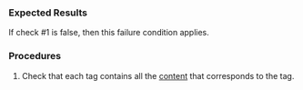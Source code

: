 ### Expected Results

If check #&#x2060;1 is false, then this failure condition applies.
### Procedures
 1. Check that each tag contains all the [content](https://www.pdfa.org/glossary-of-accessibility-terminology-in-pdf/#c) that corresponds to the tag.
